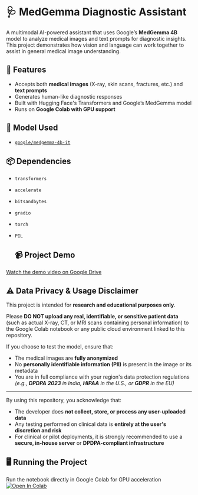 # 🩺 MedGemma Diagnostic Assistant

A multimodal AI-powered assistant that uses Google’s **MedGemma 4B** model to analyze medical images and text prompts for diagnostic insights. This project demonstrates how vision and language can work together to assist in general medical image understanding.

## 🚀 Features
- Accepts both **medical images** (X-ray, skin scans, fractures, etc.) and **text prompts**
- Generates human-like diagnostic responses
- Built with Hugging Face's Transformers and Google’s MedGemma model
- Runs on **Google Colab with GPU support**
  
## 🧠 Model Used
- [`google/medgemma-4b-it`](https://huggingface.co/google/medgemma-4b-it)
  
## 📦 Dependencies
- `transformers`
- `accelerate`
- `bitsandbytes`
- `gradio`
- `torch`
- `PIL`

  ## 📹 Project Demo
[Watch the demo video on Google Drive](https://drive.google.com/file/d/1HBQHAJfq8Ypghj24PLaZ3o5S4vCiN8J0/view?usp=sharing)

## ⚠️ Data Privacy & Usage Disclaimer

This project is intended for **research and educational purposes only**.

Please **DO NOT upload any real, identifiable, or sensitive patient data** (such as actual X-ray, CT, or MRI scans containing personal information) to the Google Colab notebook or any public cloud environment linked to this repository.

If you choose to test the model, ensure that:

- The medical images are **fully anonymized**
- No **personally identifiable information (PII)** is present in the image or its metadata
- You are in full compliance with your region's data protection regulations  
  _(e.g., **DPDPA 2023** in India, **HIPAA** in the U.S., or **GDPR** in the EU)_

---

By using this repository, you acknowledge that:

- The developer does **not collect, store, or process any user-uploaded data**
- Any testing performed on clinical data is **entirely at the user's discretion and risk**
- For clinical or pilot deployments, it is strongly recommended to use a  
  **secure, in-house server** or **DPDPA-compliant infrastructure**


  
## 🖥️ Running the Project
Run the notebook directly in Google Colab for GPU acceleration
[![Open In Colab](https://colab.research.google.com/assets/colab-badge.svg)](https://colab.research.google.com/drive/12gL8445F8qTLZNjUCwa7IUX_kH9mRjG-?usp=sharing)


